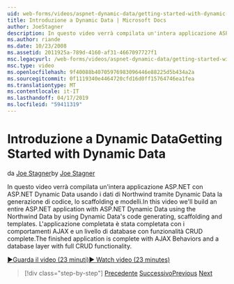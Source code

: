 ```yaml
---
uid: web-forms/videos/aspnet-dynamic-data/getting-started-with-dynamic-data
title: Introduzione a Dynamic Data | Microsoft Docs
author: JoeStagner
description: In questo video verrà compilata un'intera applicazione ASP.NET con ASP.NET Dynamic Data usando i dati di Northwind tramite il codice dei dati dinamici generazione, scaffoldi...
ms.author: riande
ms.date: 10/23/2008
ms.assetid: 2011925a-789d-4160-af31-4667097727f1
msc.legacyurl: /web-forms/videos/aspnet-dynamic-data/getting-started-with-dynamic-data
msc.type: video
ms.openlocfilehash: 9f40088b40705976983096446e88225d5b434a2a
ms.sourcegitcommit: 0f1119340e4464720cfd16d0ff15764746ea1fea
ms.translationtype: MT
ms.contentlocale: it-IT
ms.lasthandoff: 04/17/2019
ms.locfileid: "59411319"
---
```

# <a name="getting-started-with-dynamic-data"></a><span data-ttu-id="06e65-103">Introduzione a Dynamic Data</span><span class="sxs-lookup"><span data-stu-id="06e65-103">Getting Started with Dynamic Data</span></span>

<span data-ttu-id="06e65-104">da [Joe Stagner](https://github.com/JoeStagner)</span><span class="sxs-lookup"><span data-stu-id="06e65-104">by [Joe Stagner](https://github.com/JoeStagner)</span></span>

<span data-ttu-id="06e65-105">In questo video verrà compilata un'intera applicazione ASP.NET con ASP.NET Dynamic Data usando i dati di Northwind tramite Dynamic Data la generazione di codice, lo scaffolding e modelli.</span><span class="sxs-lookup"><span data-stu-id="06e65-105">In this video we'll build an entire ASP.NET application with ASP.NET Dynamic Data using the Northwind Data by using Dynamic Data's code generating, scaffolding and templates.</span></span> <span data-ttu-id="06e65-106">L'applicazione completata è stata completata con i comportamenti AJAX e un livello di database con funzionalità CRUD complete.</span><span class="sxs-lookup"><span data-stu-id="06e65-106">The finished application is complete with AJAX Behaviors and a database layer with full CRUD functionality.</span></span>

[<span data-ttu-id="06e65-107">&#9654;Guarda il video (23 minuti)</span><span class="sxs-lookup"><span data-stu-id="06e65-107">&#9654; Watch video (23 minutes)</span></span>](https://channel9.msdn.com/Blogs/ASP-NET-Site-Videos/getting-started-with-dynamic-data)

> [!div class="step-by-step"]
> <span data-ttu-id="06e65-108">[Precedente](how-do-i-use-a-dynamiccontrol-in-listview-and-detailsview-controls.md)
> [Successivo](begin-editing-the-templates-in-aspnet-dynamic-data-applications.md)</span><span class="sxs-lookup"><span data-stu-id="06e65-108">[Previous](how-do-i-use-a-dynamiccontrol-in-listview-and-detailsview-controls.md)
[Next](begin-editing-the-templates-in-aspnet-dynamic-data-applications.md)</span></span>
